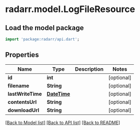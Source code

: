 # radarr.model.LogFileResource

## Load the model package
```dart
import 'package:radarr/api.dart';
```

## Properties
Name | Type | Description | Notes
------------ | ------------- | ------------- | -------------
**id** | **int** |  | [optional] 
**filename** | **String** |  | [optional] 
**lastWriteTime** | [**DateTime**](DateTime.md) |  | [optional] 
**contentsUrl** | **String** |  | [optional] 
**downloadUrl** | **String** |  | [optional] 

[[Back to Model list]](../README.md#documentation-for-models) [[Back to API list]](../README.md#documentation-for-api-endpoints) [[Back to README]](../README.md)


